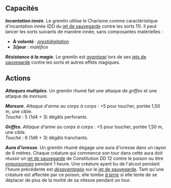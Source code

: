 ## Capacités
_**Incantation innée**_. Le gremlin utilise le Charisme comme caractéristique d'incantation innée (DD du [jet de sauvegarde](/utiliser-les-caracteristiques/#jets-de-sauvegarde) contre les sorts 11). Il peut lancer les sorts suivants de manière innée, sans composantes matérielles :
* **À volonté** : [_prestidigitation_](/grimoire/prestidigitation/)
* **3/jour** : _maléfice_

_**Résistance à la magie**_. Le gremlin est [_avantagé_](/utiliser-les-caracteristiques/#avantage-et-desavantage) lors de ses [jets de sauvegarde](/utiliser-les-caracteristiques/#jets-de-sauvegarde) contre les sorts et autres effets magiques.

## Actions
_**Attaques multiples**_. Un gremlin rhumé fait une attaque de _griffes_ et une attaque de _morsure_.

_**Morsure**_. _Attaque d'arme au corps à corps_ : +5 pour toucher, portée 1,50 m, une cible.  
_Touché_ : 5 (1d4 + 3) dégâts perforants.

_**Griffes**_. _Attaque d'arme au corps à corps_ : +5 pour toucher, portée 1,50 m, une cible.  
_Touché_ : 6 (1d6 + 3) dégâts tranchants.

_**Aura d'ivresse**_. Un gremlin rhumé dégage une aura d'ivresse dans un rayon de 6 mètres. Chaque créature qui commence son tour dans cette aura doit réussir un [jet de sauvegarde](/utiliser-les-caracteristiques/#jets-de-sauvegarde) de Constitution DD 12 contre le poison ou être [_empoisonnée_](/gerer-la-sante-du-personnage/#empoisonne) pendant 1 heure. Une créature ayant bu de l'alcool pendant l'heure précédente est [_désavantagée_](/utiliser-les-caracteristiques/#avantage-et-desavantage) sur le [jet de sauvegarde](/utiliser-les-caracteristiques/#jets-de-sauvegarde). Tant qu'une créature est affectée par ce poison, elle tombe [_à terre_](/gerer-la-sante-du-personnage/#a-terre) si elle tente de se déplacer de plus de la moitié de sa vitesse pendant un tour.
